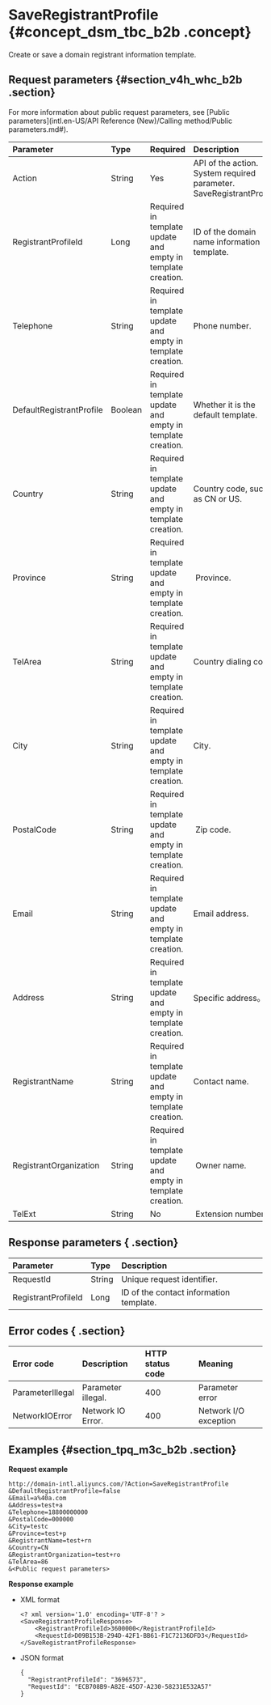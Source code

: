 # SaveRegistrantProfile {#concept_dsm_tbc_b2b .concept}

Create or save a domain registrant information template.

## Request parameters {#section_v4h_whc_b2b .section}

For more information about public request parameters, see [Public parameters](intl.en-US/API Reference (New)/Calling method/Public parameters.md#).

|Parameter|Type|Required|Description|
|:--------|:---|:-------|:----------|
|Action|String|Yes|API of the action. System required parameter. SaveRegistrantProfile.|
|RegistrantProfileId|Long|Required in template update and empty in template creation.|ID of the domain name information template.|
|Telephone|String|Required in template update and empty in template creation.|Phone number.|
|DefaultRegistrantProfile|Boolean|Required in template update and empty in template creation.|Whether it is the default template.|
|Country|String|Required in template update and empty in template creation.|Country code, such as CN or US.|
|Province|String|Required in template update and empty in template creation.| Province.|
|TelArea|String|Required in template update and empty in template creation.|Country dialing code.|
|City|String|Required in template update and empty in template creation.|City. |
|PostalCode|String|Required in template update and empty in template creation.| Zip code.|
|Email|String|Required in template update and empty in template creation.|Email address.|
|Address|String|Required in template update and empty in template creation.|Specific address。|
|RegistrantName|String|Required in template update and empty in template creation.|Contact name.|
|RegistrantOrganization|String|Required in template update and empty in template creation.| Owner name.|
|TelExt|String|No| Extension number|

## Response parameters { .section}

|Parameter|Type|Description|
|:--------|:---|:----------|
|RequestId|String|Unique request identifier.|
|RegistrantProfileId|Long|ID of the contact information template.|

## Error codes { .section}

|Error code|Description|HTTP status code|Meaning|
|:---------|:----------|:---------------|:------|
|ParameterIllegal|Parameter illegal.|400|Parameter error|
|NetworkIOError|Network IO Error.|400|Network I/O exception|

## Examples {#section_tpq_m3c_b2b .section}

**Request example**

```
http://domain-intl.aliyuncs.com/?Action=SaveRegistrantProfile
&DefaultRegistrantProfile=false
&Email=a%40a.com
&Address=test+a
&Telephone=18800000000
&PostalCode=000000
&City=testc
&Province=test+p
&RegistrantName=test+rn
&Country=CN
&RegistrantOrganization=test+ro
&TelArea=86
&<Public request parameters>
```

**Response example**

-   XML format

    ```
    <? xml version='1.0' encoding='UTF-8'? >
    <SaveRegistrantProfileResponse>
        <RegistrantProfileId>3600000</RegistrantProfileId>
        <RequestId>D09B153B-294D-42F1-BB61-F1C72136DFD3</RequestId>
    </SaveRegistrantProfileResponse>
    ```

-   JSON format

    ```
    {
      "RegistrantProfileId": "3696573",
      "RequestId": "ECB708B9-A82E-45D7-A230-58231E532A57"
    }
    ```


